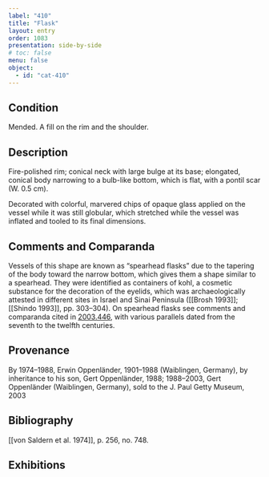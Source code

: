 ```yaml
---
label: "410"
title: "Flask"
layout: entry
order: 1083
presentation: side-by-side
# toc: false
menu: false
object:
  - id: "cat-410"
---
```


## Condition

Mended. A fill on the rim and the shoulder.

## Description

Fire-polished rim; conical neck with large bulge at its base; elongated, conical body narrowing to a bulb-like bottom, which is flat, with a pontil scar (W. 0.5 cm).

Decorated with colorful, marvered chips of opaque glass applied on the vessel while it was still globular, which stretched while the vessel was inflated and tooled to its final dimensions.

## Comments and Comparanda

Vessels of this shape are known as “spearhead flasks” due to the tapering of the body toward the narrow bottom, which gives them a shape similar to a spearhead. They were identified as containers of kohl, a cosmetic substance for the decoration of the eyelids, which was archaeologically attested in different sites in Israel and Sinai Peninsula ([[Brosh 1993]]; [[Shindo 1993]], pp. 303–304). On spearhead flasks see comments and comparanda cited in [2003.446](#num), with various parallels dated from the seventh to the twelfth centuries.

## Provenance

By 1974–1988, Erwin Oppenländer, 1901–1988 (Waiblingen, Germany), by inheritance to his son, Gert Oppenländer, 1988; 1988–2003, Gert Oppenländer (Waiblingen, Germany), sold to the J. Paul Getty Museum, 2003

## Bibliography

[[von Saldern et al. 1974]], p. 256, no. 748.

## Exhibitions
